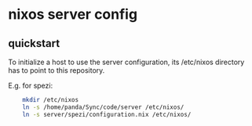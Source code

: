 # nixos server config
## quickstart
To initialize a host to use the server configuration,
its /etc/nixos directory has to point to this repository.

E.g. for spezi:
```sh
    mkdir /etc/nixos
    ln -s /home/panda/Sync/code/server /etc/nixos/
    ln -s server/spezi/configuration.nix /etc/nixos/
```
